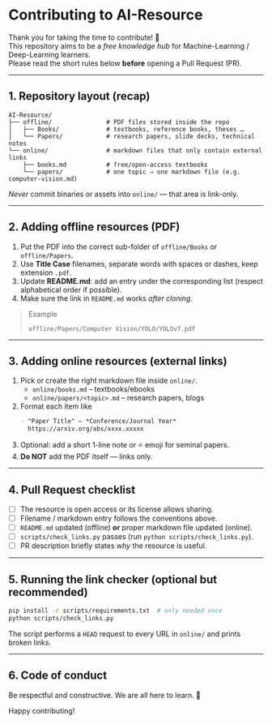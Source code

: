 # Contributing to **AI-Resource**

Thank you for taking the time to contribute! 🎉  
This repository aims to be a *free knowledge hub* for Machine-Learning / Deep-Learning learners.  
Please read the short rules below **before** opening a Pull Request (PR).

---

## 1. Repository layout (recap)

```
AI-Resource/
├── offline/               # PDF files stored inside the repo
│   ├── Books/             # textbooks, reference books, theses …
│   └── Papers/            # research papers, slide decks, technical notes
└── online/                # markdown files that only contain external links
    ├── books.md           # free/open-access textbooks
    └── papers/            # one topic ⇒ one markdown file (e.g. computer-vision.md)
```

*Never* commit binaries or assets into `online/` — that area is link-only.

---

## 2. Adding **offline** resources (PDF)

1. Put the PDF into the correct sub-folder of `offline/Books` or `offline/Papers`.
2. Use **Title Case** filenames, separate words with spaces or dashes, keep extension `.pdf`.
3. Update **README.md**: add an entry under the corresponding list (respect alphabetical order if possible).
4. Make sure the link in `README.md` works *after cloning*.

> Example
>
> `offline/Papers/Computer Vision/YOLO/YOLOv7.pdf`

---

## 3. Adding **online** resources (external links)

1. Pick or create the right markdown file inside `online/`.
   * `online/books.md` – textbooks/ebooks
   * `online/papers/<topic>.md` – research papers, blogs
2. Format each item like
   ```md
   - "Paper Title" – *Conference/Journal Year*  
     https://arxiv.org/abs/xxxx.xxxxx
   ```
3. Optional: add a short 1-line note or ⭐ emoji for seminal papers.
4. **Do NOT** add the PDF itself — links only.

---

## 4. Pull Request checklist

- [ ] The resource is open access or its license allows sharing.
- [ ] Filename / markdown entry follows the conventions above.
- [ ] `README.md` updated (offline) **or** proper markdown file updated (online).
- [ ] `scripts/check_links.py` passes (run `python scripts/check_links.py`).
- [ ] PR description briefly states *why* the resource is useful.

---

## 5. Running the link checker (optional but recommended)

```bash
pip install -r scripts/requirements.txt  # only needed once
python scripts/check_links.py
```

The script performs a `HEAD` request to every URL in `online/` and prints broken links.

---

## 6. Code of conduct

Be respectful and constructive. We are all here to learn. 🙌

Happy contributing!
